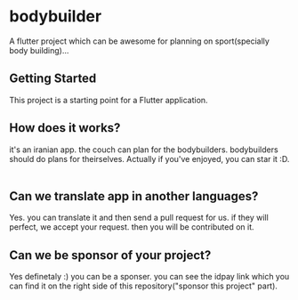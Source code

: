 # bodybuilder

A flutter project which can be awesome for planning on sport(specially body building)...
## Getting Started

This project is a starting point for a Flutter application.


## How does it works?
it's an iranian app. the couch can plan for the bodybuilders. bodybuilders should do plans for theirselves.
Actually if you've enjoyed, you can star it :D.
</br>
</br>

## Can we translate app in another languages?
Yes. you can translate it and then send a pull request for us. if they will perfect, we accept your request. then you will be contributed on it.


## Can we be sponsor of your project?
Yes definetaly :) you can be a sponser. you can see the idpay link which you can find it on the right side of this repository("sponsor this project" part).
